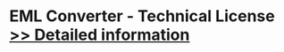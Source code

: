 # EML Converter - Technical License<br />[>> Detailed information](https://secure.shareit.com/shareit/product.html?productid=300774789&affiliateid=200057808)